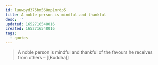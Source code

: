 ```yaml
---
id: luuwpyd375bm568np1mrdp5
title: A noble person is mindful and thankful
desc: ''
updated: 1652716548016
created: 1652716548016
tags:
  - quotes
---
```


> A noble person is mindful and thankful of the favours he receives from others – [[Buddha]]

